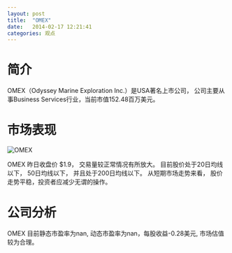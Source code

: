 ```yaml
---
layout: post
title:  "OMEX"
date:   2014-02-17 12:21:41
categories: 观点
---
```


# 简介
OMEX（Odyssey Marine Exploration Inc.）是USA著名上市公司，
公司主要从事Business Services行业，当前市值152.48百万美元。

# 市场表现

![OMEX](http://finviz.com/chart.ashx?t=OMEX&ty=c&ta=1&p=d&s=l)

OMEX 昨日收盘价 $1.9，
交易量较正常情况有所放大。
目前股价处于20日均线以下，
50日均线以下，
并且处于200日均线以下。
从短期市场走势来看，
股价走势平稳，投资者应减少无谓的操作。

# 公司分析
OMEX 目前静态市盈率为nan, 动态市盈率为nan，每股收益-0.28美元,
市场估值较为合理。

